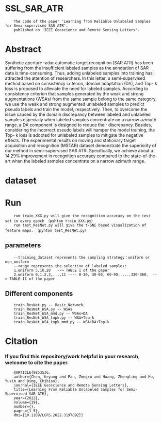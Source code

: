 # SSL_SAR_ATR
        The code of the paper ‘Learning from Reliable Unlabeled Samples for Semi-supervised SAR ATR’.
        published on 'IEEE Geoscience and Remote Sensing Letters'.
# Abstract
Synthetic aperture radar automatic target recognition (SAR ATR) has been suffering from the insufficient labeled samples as the annotation of SAR data is time-consuming. Thus, adding unlabeled samples into training has attracted the attention of researchers. In this letter, a semi-supervised method based on consistency criterion, domain adaptation (DA), and Top- k loss is proposed to alleviate the need for labeled samples. According to consistency criterion that samples generated by the weak and strong augmentations (WSAs) from the same sample belong to the same category, we use the weak and strong augmented unlabeled samples to predict pseudo labels and train the model, respectively. Then, to overcome the issue caused by the domain discrepancy between labeled and unlabeled samples especially when labeled samples concentrate on a narrow azimuth range, a DA component is designed to reduce their discrepancy. Besides, considering the incorrect pseudo labels will hamper the model training, the Top- k loss is adopted for unlabeled samples to mitigate the negative effects. The experimental results on moving and stationary target acquisition and recognition (MSTAR) dataset demonstrate the superiority of our method in semi-supervised SAR ATR. Specifically, we achieve about a 14.29% improvement in recognition accuracy compared to the state-of-the-art when the labeled samples concentrate on a narrow azimuth range.
        
# dataset
        
# Run 
        run train_XXX.py will give the recognition accuracy on the test set in every epoch （pyhton train_XXX.py）
        run test_ResNet.py will give the t-SNE based visualization of feature maps. （pyhton test_ResNet.py）
        
## parameters
        --training_dataset represents the sampling strategy：uniform or non_uniform
        --range represents the selective of labeled samples:
        1.uniform 5,10,20   --> TABLE I of the paper
        2.uniform 0,1,2,3,...,11 ---- 0-30, 30-60, 60-90,....,330-360,  --> TABLE II of the paper
## Different components
        train_ResNet.py -- Basic_Network
        train_ResNet_WSA.py -- WSAs
        train_ResNet_WSA_mmd.py -- WSAs+DA
        train_ResNet_WSA_topk.py -- WSA+Top-k
        train_ResNet_WSA_topk_mmd.py -- WSA+DA+Top-k
        
        
# Citation

### If you find this repository/work helpful in your research, welcome to cite the paper.
        @ARTICLE{9853536,
        author={Chen, Keyang and Pan, Zongxu and Huang, Zhongling and Hu, Yuxin and Ding, Chibiao},
        journal={IEEE Geoscience and Remote Sensing Letters}, 
        title={Learning From Reliable Unlabeled Samples for Semi-Supervised SAR ATR}, 
        year={2022},
        volume={19},
        number={},
        pages={1-5},
        doi={10.1109/LGRS.2022.3197892}}
